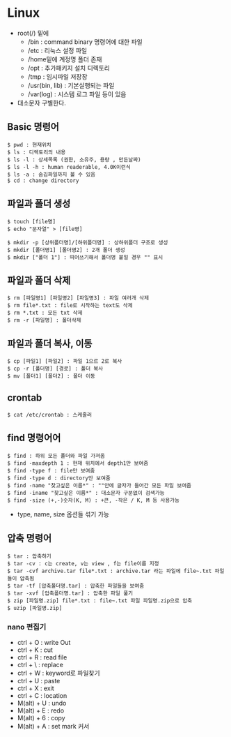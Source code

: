 # Linux

- root(/) 밑에
  - /bin : command binary 명령어에 대한 파일
  - /etc : 리눅스 설정 파일
  - /home밑에 계정명 폴더 존재
  - /opt : 추가패키지 설치 디렉토리
  - /tmp : 임시파일 저장장
  - /usr(bin, lib) : 기본실행되는 파일
  - /var(log) : 시스템 로그 파일 등이 있음
- 대소문자 구별한다.

## Basic 명령어

```shell
$ pwd : 현재위치
$ ls : 디렉토리의 내용
$ ls -l : 상세목록 (권한, 소유주, 용량 , 만든날짜)
$ ls -l -h : human readerable, 4.0K이런식
$ ls -a : 숨김파일까지 볼 수 있음
$ cd : change directory
```

## 파일과 폴더 생성

```shell
$ touch [file명]
$ echo "문자열" > [file명]
```

```shell
$ mkdir -p [상위폴더명]/[하위폴더명] : 상하위폴더 구조로 생성
$ mkdir [폴더명1] [폴더명2] : 2개 폴더 생성
$ mkdir ["폴더 1"] : 띄어쓰기해서 폴더명 붙일 경우 "" 표시
```

## 파일과 폴더 삭제

```shell
$ rm [파일명1] [파일명2] [파일명3] : 파일 여러개 삭제
$ rm file*.txt : file로 시작하는 text도 삭제
$ rm *.txt : 모든 txt 삭제
$ rm -r [파일명] : 폴더삭제
```

## 파일과 폴더 복사, 이동

```shell
$ cp [파일1] [파일2] : 파일 1으르 2로 복사
$ cp -r [폴더명] [경로] : 폴더 복사
$ mv [폴더1] [폴더2] : 폴더 이동
```

## crontab

```shell
$ cat /etc/crontab : 스케줄러

```

## find 명령어어

```shell
$ find : 하위 모든 폴더와 파일 가져옴
$ find -maxdepth 1 : 현재 위치에서 depth1만 보여줌
$ find -type f : file만 보여줌
$ find -type d : directory만 보여줌
$ find -name "찾고싶은 이름*" : ""안에 글자가 들어간 모든 파일 보여줌
$ find -iname "찾고싶은 이름*" : 대소문자 구분없이 검색가능
$ find -size (+,-)숫자(K, M) : +큰, -작은 / K, M 등 사용가능
```

- type, name, size 옵션들 섞기 가능

## 압축 명령어

```shell
$ tar : 압축하기
$ tar -cv : c는 create, v는 view , f는 file이름 지정
$ tar -cvf archive.tar file*.txt : archive.tar 라는 파일에 file~.txt 파일들이 압축됨
$ tar -tf [압축폴더명.tar] : 압축한 파일들을 보여줌
$ tar -xvf [압축폴더명.tar] : 압축한 파일 풀기
$ zip [파일명.zip] file*.txt : file~.txt 파일 파일명.zip으로 압축
$ uzip [파일명.zip]
```

### nano 편집기

- ctrl + O : write Out
- ctrl + K : cut
- ctrl + R : read file
- ctrl + \ : replace
- ctrl + W : keyword로 파일찾기
- ctrl + U : paste
- ctrl + X : exit
- ctrl + C : location
- M(alt) + U : undo
- M(alt) + E : redo
- M(alt) + 6 : copy
- M(alt) + A : set mark 커서

